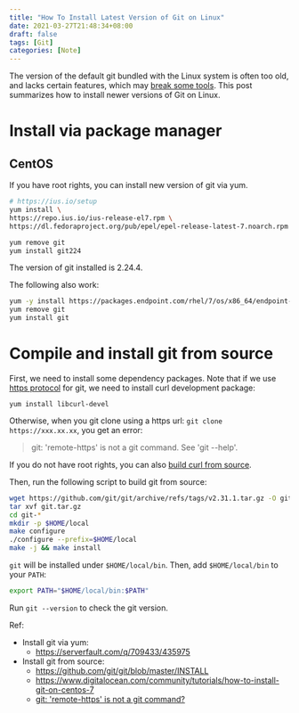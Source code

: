 ```yaml
---
title: "How To Install Latest Version of Git on Linux"
date: 2021-03-27T21:48:34+08:00
draft: false
tags: [Git]
categories: [Note]
---
```


The version of the default git bundled with the Linux system is often too old,
and lacks certain features, which may [break some tools](https://github.com/lewis6991/gitsigns.nvim/issues/103).
This post summarizes how to install newer versions of Git on Linux.

<!--more-->

# Install via package manager

## CentOS

If you have root rights, you can install new version of git via yum.

```bash
# https://ius.io/setup
yum install \
https://repo.ius.io/ius-release-el7.rpm \
https://dl.fedoraproject.org/pub/epel/epel-release-latest-7.noarch.rpm

yum remove git
yum install git224
```

The version of git installed is 2.24.4.

The following also work:

```bash
yum -y install https://packages.endpoint.com/rhel/7/os/x86_64/endpoint-repo-1.7-1.x86_64.rpm
yum remove git
yum install git
```

# Compile and install git from source

First, we need to install some dependency packages. Note that if we use [https
protocol](https://gist.github.com/grawity/4392747) for git, we need to install
curl development package:

```
yum install libcurl-devel
```

Otherwise, when you git clone using a https url: `git clone https://xxx.xx.xx`,
you get an error:

> git: 'remote-https' is not a git command. See 'git --help'.

If you do not have root rights, you can also [build curl from source](https://curl.se/docs/install.html).

Then, run the following script to build git from source:

```bash
wget https://github.com/git/git/archive/refs/tags/v2.31.1.tar.gz -O git.tar.gz
tar xvf git.tar.gz
cd git-*
mkdir -p $HOME/local
make configure
./configure --prefix=$HOME/local
make -j && make install
```

`git` will be installed under `$HOME/local/bin`. Then, add `$HOME/local/bin` to
your `PATH`:

```bash
export PATH="$HOME/local/bin:$PATH"
```

Run `git --version` to check the git version.

Ref:

+ Install git via yum:
    + https://serverfault.com/q/709433/435975
+ Install git from source:
    + https://github.com/git/git/blob/master/INSTALL
    + https://www.digitalocean.com/community/tutorials/how-to-install-git-on-centos-7
    + [git: 'remote-https' is not a git command?](https://stackoverflow.com/a/65876436/6064933)
